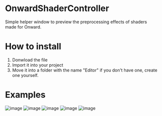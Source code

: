 # OnwardShaderController
Simple helper window to preview the preprocessing effects of shaders made for Onward.

# How to install
1. Donwload the file
2. Import it into your project
3. Move it into a folder with the name "Editor" if you don't have one, create one yourself.

# Examples
![image](https://github.com/user-attachments/assets/ad454a8f-cec5-463b-97d1-f69a4181c2dd)
![image](https://github.com/user-attachments/assets/db499321-7320-465f-ae97-15e45c36f651)
![image](https://github.com/user-attachments/assets/d4a171e9-5a8f-49e0-9dcf-d9abf65d2c77)
![image](https://github.com/user-attachments/assets/80537cb5-1a52-424d-8add-10ab02c169a6)
![image](https://github.com/user-attachments/assets/835e2474-ec7d-46d5-a31e-13d0d038523d)
